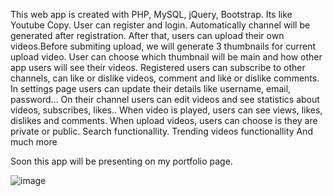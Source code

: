 This web app is created with PHP, MySQL, jQuery, Bootstrap. 
Its like Youtube Copy. 
User can register and login. Automatically channel will be generated after registration. After that, users can upload their own videos.Before submiting upload, we will generate 3 thumbnails for current upload video. User can choose which thumbnail will be main and how other app users will see their videos.
Registered users can subscribe to other channels, can like or dislike videos, comment and like or dislike comments.
In settings page users can update their details like username, email, password...
On their channel users can edit videos and see statistics about videos, subscribes, likes..
When video is played, users can see views, likes, dislikes and comments.
When upload videos, users can choose is they are private or public.
Search functionallity.
Trending videos functionallity
And much more

Soon this app will be presenting on my portfolio page.

![image](https://user-images.githubusercontent.com/12703606/123561632-e7015080-d7a9-11eb-8ad5-8c4d2d097e78.png)
